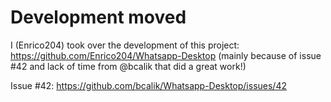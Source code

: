 # Development moved

I (Enrico204) took over the development of this project: https://github.com/Enrico204/Whatsapp-Desktop
(mainly because of issue #42 and lack of time from @bcalik that did a great work!)

Issue #42: https://github.com/bcalik/Whatsapp-Desktop/issues/42

